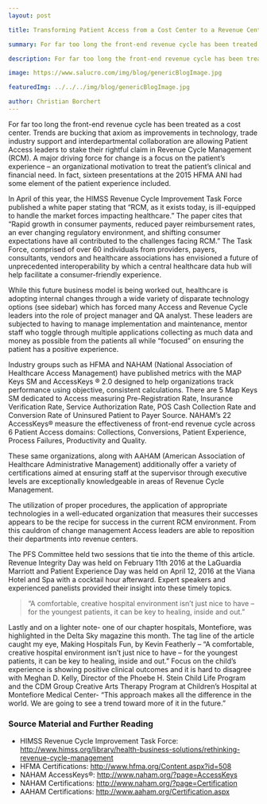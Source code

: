 ```yaml
---
layout: post

title: Transforming Patient Access from a Cost Center to a Revenue Center

summary: For far too long the front-end revenue cycle has been treated as a cost center.

description: For far too long the front-end revenue cycle has been treated as a cost center.

image: https://www.salucro.com/img/blog/genericBlogImage.jpg

featuredImg: ../../../img/blog/genericBlogImage.jpg

author: Christian Borchert
---
```


For far too long the front-end revenue cycle has been treated as a cost center. Trends are bucking that axiom as improvements in technology, trade industry support and interdepartmental collaboration are allowing Patient Access leaders to stake their rightful claim in Revenue Cycle Management (RCM).  A major driving force for change is a focus on the patient’s experience – an organizational motivation to treat the patient’s clinical and financial need.  In fact, sixteen presentations at the 2015 HFMA ANI had some element of the patient experience included.

In April of this year, the HIMSS Revenue Cycle Improvement Task Force published a white paper stating that “RCM, as it exists today, is ill-equipped to handle the market forces impacting healthcare.”  The paper cites that “Rapid growth in consumer payments, reduced payer reimbursement rates, an ever changing regulatory environment, and shifting consumer expectations have all contributed to the challenges facing RCM.” The Task Force, comprised of over 60 individuals from providers, payers, consultants, vendors and healthcare associations has envisioned a future of unprecedented interoperability by which a central healthcare data hub will help facilitate a consumer-friendly experience.

While this future business model is being worked out, healthcare is adopting internal changes through a wide variety of disparate technology options (see sidebar) which has forced many Access and Revenue Cycle leaders into the role of project manager and QA analyst. These leaders are subjected to having to manage implementation and maintenance, mentor staff who toggle through multiple applications collecting as much data and money as possible from the patients all while “focused” on ensuring the patient has a positive experience.

Industry groups such as HFMA and NAHAM (National Association of Healthcare Access Management) have published metrics with the MAP Keys SM and AccessKeys ® 2.0 designed to help organizations track performance using objective, consistent calculations. There are 5 Map Keys SM dedicated to Access measuring Pre-Registration Rate, Insurance Verification Rate, Service Authorization Rate, POS Cash Collection Rate and Conversion Rate of Uninsured Patient to Payer Source.  NAHAM’s 22 AccessKeys® measure the effectiveness of front-end revenue cycle across 6 Patient Access domains: Collections, Conversions, Patient Experience, Process Failures, Productivity and Quality.

These same organizations, along with AAHAM (American Association of Healthcare Administrative Management) additionally offer a variety of certifications aimed at ensuring staff at the supervisor through executive levels are exceptionally knowledgeable in areas of Revenue Cycle Management.

The utilization of proper procedures, the application of appropriate technologies in a well-educated organization that measures their successes appears to be the recipe for success in the current RCM environment. From this cauldron of change management Access leaders are able to reposition their departments into revenue centers.

The PFS Committee held two sessions that tie into the theme of this article.  Revenue Integrity Day was held on February 11th 2016 at the LaGuardia Marriott and Patient Experience Day was held on April 12, 2016 at the Viana Hotel and Spa with a cocktail hour afterward.  Expert speakers and experienced panelists provided their insight into these timely topics.

> “A comfortable, creative hospital environment isn’t just nice to have – for the youngest patients, it can be key to healing, inside and out.”

Lastly and on a lighter note- one of our chapter hospitals, Montefiore, was highlighted in the Delta Sky magazine this month. The tag line of the article caught my eye, Making Hospitals Fun, by Kevin Featherly – “A comfortable, creative hospital environment isn’t just nice to have – for the youngest patients, it can be key to healing, inside and out.”  Focus on the child’s experience is showing positive clinical outcomes and it is hard to disagree with Meghan D. Kelly, Director of the Phoebe H. Stein Child Life Program and the CDM Group Creative Arts Therapy Program at Children’s Hospital at Montefiore Medical Center- “This approach makes all the difference in the world.  We are going to see a trend toward more of it in the future.”

### Source Material and Further Reading

* HIMSS Revenue Cycle Improvement Task Force: http://www.himss.org/library/health-business-solutions/rethinking-revenue-cycle-management
* HFMA Certifications: http://www.hfma.org/Content.aspx?id=508
* NAHAM AccessKeys®: http://www.naham.org/?page=AccessKeys
* NAHAM Certifications: http://www.naham.org/?page=Certification
* AAHAM Certifications: http://www.aaham.org/Certification.aspx